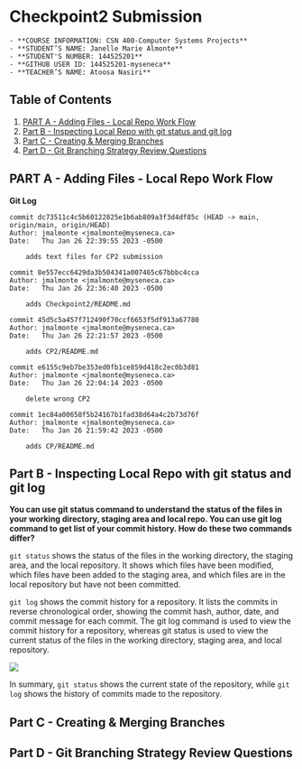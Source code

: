 # Checkpoint2 Submission
```
- **COURSE INFORMATION: CSN 400-Computer Systems Projects**
- **STUDENT’S NAME: Janelle Marie Almonte**
- **STUDENT'S NUMBER: 144525201**
- **GITHUB USER ID: 144525201-myseneca**
- **TEACHER’S NAME: Atoosa Nasiri**
```

## Table of Contents
1. [PART A - Adding Files - Local Repo Work Flow](#header1)
2. [Part B - Inspecting Local Repo with git status and git log](#header2)
3. [Part C - Creating & Merging Branches](#header3)
4. [Part D - Git Branching Strategy Review Questions](#header4)

##  PART A - Adding Files - Local Repo Work Flow

**Git Log**
```
commit dc73511c4c5b60122825e1b6ab809a3f3d4df85c (HEAD -> main, origin/main, origin/HEAD)
Author: jmalmonte <jmalmonte@myseneca.ca>
Date:   Thu Jan 26 22:39:55 2023 -0500

    adds text files for CP2 submission

commit 8e557ecc6429da3b504341a007465c67bbbc4cca
Author: jmalmonte <jmalmonte@myseneca.ca>
Date:   Thu Jan 26 22:36:40 2023 -0500

    adds Checkpoint2/README.md

commit 45d5c5a457f712490f70ccf6653f5df913a67780
Author: jmalmonte <jmalmonte@myseneca.ca>
Date:   Thu Jan 26 22:21:57 2023 -0500

    adds CP2/README.md

commit e6155c9eb7be353ed0fb1ce859d418c2ec0b3d81
Author: jmalmonte <jmalmonte@myseneca.ca>
Date:   Thu Jan 26 22:04:14 2023 -0500

    delete wrong CP2

commit 1ec84a00658f5b24167b1fad38d64a4c2b73d76f
Author: jmalmonte <jmalmonte@myseneca.ca>
Date:   Thu Jan 26 21:59:42 2023 -0500

    adds CP/README.md
```

## Part B - Inspecting Local Repo with git status and git log

**You can use git status command to understand the status of the files in your 
working directory, staging area and local repo. You can use git log command to get list of your commit history. How do these two commands differ?**

`git status` shows the status of the files in the working directory, the staging area, 
and the local repository. It shows which files have been modified, which files have been 
added to the staging area, and which files are in the local repository but have not been committed.


`git log` shows the commit history for a repository. It lists the commits in reverse 
chronological order, showing the commit hash, author, date, and commit message for each commit. 
The git log command is used to view the commit history for a repository, whereas git status is used
to view the current status of the files in the working directory, staging area, and local repository.

<img src="https://github.com/144525201-myseneca/CSN400-Capstone/blob/2e09fd28ebfc6cd63a83a959e5ae35980914e8ad/Checkpoint2/screenshots/git%20log.PNG">

In summary, `git status` shows the current state of the repository, while `git log` shows the history of commits made to the repository.

## Part C - Creating & Merging Branches

## Part D - Git Branching Strategy Review Questions


[def]: CSN400-Capstone/Checkpoint2/screenshots/git-status.PNG